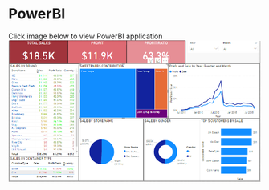 # PowerBI
Click image below to view PowerBI application
[![Click me](https://github.com/kingsleyobiedeh/PowerBI/blob/master/Root%20Beer%20Report.PNG)](https://app.powerbi.com/view?r=eyJrIjoiNmNhYWNmZWItNWViZi00MTFmLWIzMGUtNjVmMzc3Mjg4OTNkIiwidCI6ImNkMzE5NjcxLTUyZTctNGE2OC1hZmE5LWZjZjhmODlmMDllYSIsImMiOjN9)
